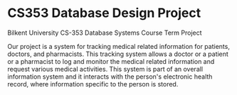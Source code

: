 # CS353 Database Design Project
Bilkent University CS-353 Database Systems Course Term Project

Our project is a system for tracking medical related information for patients, doctors, and pharmacists. This tracking system allows a doctor or a patient or a pharmacist to log and monitor the medical related information and request various medical activities. This system is part of an overall information system and it interacts with the person's electronic health record, where information specific to the person is stored.



